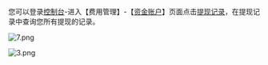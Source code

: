 您可以登录[控制台](http://console.jdcloud.com/)-进入【费用管理】-【[资金账户](https://uc.jdcloud.com/cost/capital)】页面点击[提现记录](https://uc.jdcloud.com/cost/cashRecord)，在提现记录中查询您所有提现的记录。

![7.png](https://img1.jcloudcs.com/cms/cbf74c66-4f5f-4836-bd25-e53ed98ea2ee20180416171116.png "7.png")

![3.png](https://img1.jcloudcs.com/cms/3681d885-f487-4ad8-9741-e2b5af3c70a720180416171211.png "3.png")
